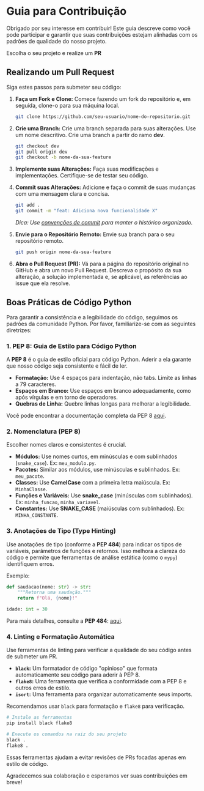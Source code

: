 
# Guia para Contribuição

Obrigado por seu interesse em contribuir\! Este guia descreve como você pode participar e garantir que suas contribuições estejam alinhadas com os padrões de qualidade do nosso projeto.

Escolha o seu projeto e realize um **PR**

## Realizando um Pull Request

Siga estes passos para submeter seu código:

1. **Faça um Fork e Clone:** Comece fazendo um fork do repositório e, em seguida, clone-o para sua máquina local.

    ```bash
    git clone https://github.com/seu-usuario/nome-do-repositorio.git
    ```

2. **Crie uma Branch:** Crie uma branch separada para suas alterações. Use um nome descritivo. Crie uma branch a partir do ramo **dev**.

    ```bash
    git checkout dev
    git pull origin dev
    git checkout -b nome-da-sua-feature
    ```

3. **Implemente suas Alterações:** Faça suas modificações e implementações. Certifique-se de testar seu código.

4. **Commit suas Alterações:** Adicione e faça o commit de suas mudanças com uma mensagem clara e concisa.

    ```bash
    git add .
    git commit -m "feat: Adiciona nova funcionalidade X"
    ```

    *Dica: Use [convenções de commit](https://www.conventionalcommits.org/en/v1.0.0/) para manter o histórico organizado.*

5. **Envie para o Repositório Remoto:** Envie sua branch para o seu repositório remoto.

    ```bash
    git push origin nome-da-sua-feature
    ```

6. **Abra o Pull Request (PR):** Vá para a página do repositório original no GitHub e abra um novo Pull Request. Descreva o propósito da sua alteração, a solução implementada e, se aplicável, as referências ao issue que ela resolve.

## Boas Práticas de Código Python

Para garantir a consistência e a legibilidade do código, seguimos os padrões da comunidade Python. Por favor, familiarize-se com as seguintes diretrizes:

### 1\. PEP 8: Guia de Estilo para Código Python

A **PEP 8** é o guia de estilo oficial para código Python. Aderir a ela garante que nosso código seja consistente e fácil de ler.

* **Formatação:** Use 4 espaços para indentação, não tabs. Limite as linhas a 79 caracteres.
* **Espaços em Branco:** Use espaços em branco adequadamente, como após vírgulas e em torno de operadores.
* **Quebras de Linha:** Quebre linhas longas para melhorar a legibilidade.

Você pode encontrar a documentação completa da PEP 8 [aqui](https://www.python.org/dev/peps/pep-0008/).

### 2\. Nomenclatura (PEP 8)

Escolher nomes claros e consistentes é crucial.

* **Módulos:** Use nomes curtos, em minúsculas e com sublinhados (`snake_case`). Ex: `meu_modulo.py`.
* **Pacotes:** Similar aos módulos, use minúsculas e sublinhados. Ex: `meu_pacote`.
* **Classes:** Use **CamelCase** com a primeira letra maiúscula. Ex: `MinhaClasse`.
* **Funções e Variáveis:** Use **snake\_case** (minúsculas com sublinhados). Ex: `minha_funcao`, `minha_variavel`.
* **Constantes:** Use **SNAKE\_CASE** (maiúsculas com sublinhados). Ex: `MINHA_CONSTANTE`.

### 3\. Anotações de Tipo (Type Hinting)

Use anotações de tipo (conforme a **PEP 484**) para indicar os tipos de variáveis, parâmetros de funções e retornos. Isso melhora a clareza do código e permite que ferramentas de análise estática (como o `mypy`) identifiquem erros.

Exemplo:

```python
def saudacao(nome: str) -> str:
    """Retorna uma saudação."""
    return f"Olá, {nome}!"

idade: int = 30
```

Para mais detalhes, consulte a **PEP 484**: [aqui](https://www.python.org/dev/peps/pep-0484/).

### 4\. Linting e Formatação Automática

Use ferramentas de linting para verificar a qualidade do seu código antes de submeter um PR.

* **`black`:** Um formatador de código "opinioso" que formata automaticamente seu código para aderir à PEP 8.
* **`flake8`:** Uma ferramenta que verifica a conformidade com a PEP 8 e outros erros de estilo.
* **`isort`:** Uma ferramenta para organizar automaticamente seus imports.

Recomendamos usar `black` para formatação e `flake8` para verificação.

```bash
# Instale as ferramentas
pip install black flake8

# Execute os comandos na raiz do seu projeto
black .
flake8 .
```

Essas ferramentas ajudam a evitar revisões de PRs focadas apenas em estilo de código.

Agradecemos sua colaboração e esperamos ver suas contribuições em breve\!
